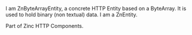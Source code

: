 I am ZnByteArrayEntity, a concrete HTTP Entity based on a ByteArray.
It is used to hold binary (non textual) data.
I am a ZnEntity.

Part of Zinc HTTP Components.